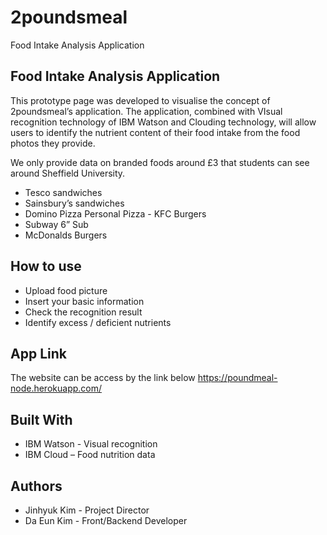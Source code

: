 # 2poundsmeal
Food Intake Analysis Application

## Food Intake Analysis Application

This prototype page was developed to visualise the concept of 2poundsmeal’s application. The application, combined with VIsual recognition technology of IBM Watson and Clouding technology, will allow users to identify the nutrient content of their food intake from the food photos they provide.

We only provide data on branded foods around £3 that students can see around Sheffield University.
- Tesco sandwiches
- Sainsbury’s sandwiches
- Domino Pizza Personal Pizza - KFC Burgers
- Subway 6” Sub
- McDonalds Burgers

## How to use
- Upload food picture
- Insert your basic information
- Check the recognition result
- Identify excess / deficient nutrients

## App Link
The website can be access by the link below 
https://poundmeal-node.herokuapp.com/

## Built With
- IBM Watson - Visual recognition 
- IBM Cloud – Food nutrition data

## Authors
- Jinhyuk Kim - Project Director
- Da Eun Kim - Front/Backend Developer
